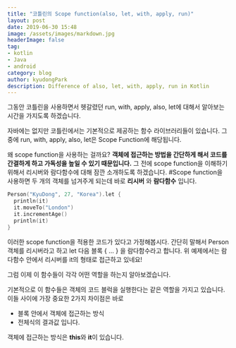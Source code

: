 ```yaml
---
title: "코틀린의 Scope function(also, let, with, apply, run)"
layout: post
date: 2019-06-30 15:48
image: /assets/images/markdown.jpg
headerImage: false
tag:
- kotlin
- Java
- android
category: blog
author: kyudongPark
description: Difference of also, let, with, apply, run in Kotlin
---
```


그동안 코틀린을 사용하면서 헷갈렸던 run, with, apply, also, let에 대해서 알아보는 시간을 가지도록 하겠습니다.

자바에는 없지만 코틀린에서는 기본적으로 제공하는 함수 라이브러리들이 있습니다.  그 중에 run, with, apply, also, let은 Scope Function에 해당됩니다.

왜 scope function을 사용하는 걸까요? **객체에 접근하는 방법을 간단하게 해서 코드를 간결하게 하고 가독성을 높일 수 있기 때문입니다.**
그 전에 scope function을 이해하기 위해서 리시버와 람다함수에 대해 잠깐 소개하도록 하겠습니다.
#Scope function을 사용하면 두 개의 객체를 넘겨주게 되는데 바로 **리시버** 와 **람다함수** 입니다.

```kotlin
Person("KyuDong", 27, "Korea").let {
  println(it)
  it.moveTo("London")
  it.incrementAge()
  println(it)
}
```
이러한 scope function을 적용한 코드가 있다고 가정해봅시다.
간단히 말해서 Person 객체를 리시버라고 하고 let 다음 블록 { ... } 을 람다함수라고 합니다. 
위 예제에서는 람다함수 안에서 리시버를 it의 형태로 접근하고 있네요!

그럼 이제 이 함수들이 각각 어떤 역할을 하는지 알아보겠습니다.

기본적으로 이 함수들은 객체의 코드 블럭을 실행한다는 같은 역할을 가지고 있습니다. 
이들 사이에 가장 중요한 2가지 차이점은 바로
* 블록 안에서 객체에 접근하는 방식
* 전체식의 결과값
입니다.

객체에 접근하는 방식은 **this**와 **it**이 있습니다. 




